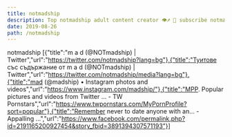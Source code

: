 ```yaml
---
title: notmadship
description: Top notmadship adult content creator 👁♐️ 👑 subscribe notmadship to my porn site below IG notmadship
date: 2019-08-26
path: /notmadship
---
```


notmadship
[{"title":"m a d (@NOTmadship) | Twitter","url":"https://twitter.com/notmadship?lang=bg"},{"title":"Туитове със съдържание от m a d (@NOTmadship) | Twitter","url":"https://twitter.com/notmadship/media?lang=bg"},{"title":"mad (@madship) • Instagram photos and videos","url":"https://www.instagram.com/madship/"},{"title":"MPP. Popular pictures and videos from Twitter ... - TW Pornstars","url":"https://www.twpornstars.com/MyPornProfile?sort=popular"},{"title":"Remember never to date anyone with an... - Appalling ...","url":"https://www.facebook.com/permalink.php?id=2191165200927454&story_fbid=3891394307571193"}]

